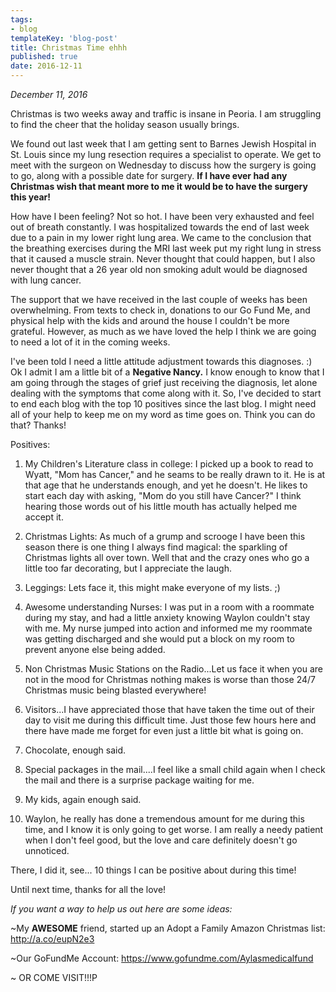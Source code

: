 ```yaml
---
tags:
- blog
templateKey: 'blog-post'
title: Christmas Time ehhh
published: true
date: 2016-12-11
---
```


_December 11, 2016_

Christmas is two weeks away and traffic is insane in Peoria.  I am struggling to find the cheer that the holiday season usually brings.

 We found out last week that I am getting sent to Barnes Jewish Hospital in St. Louis since my lung resection requires a specialist to operate.   We get to meet with the surgeon on Wednesday to discuss how the surgery is going to go, along with a possible date for surgery.  **If I have ever had any Christmas wish that meant more to me it would be to have the surgery this year!**

How have I been feeling?  Not so hot.  I have been very exhausted and feel out of breath constantly.  I was hospitalized towards the end of last week due to a pain in my lower right lung area.  We came to the conclusion that the breathing exercises during the MRI last week put my right lung in stress that it caused a muscle strain.  Never thought that could happen, but I also never thought that a 26 year old non smoking adult would be diagnosed with lung cancer.

The support that we have received in the last couple of weeks has been overwhelming.  From texts to check in, donations to our Go Fund Me, and physical help with the kids and around the house I couldn't be more grateful.  However, as much as we have loved the help I think we are going to need a lot of it in the coming weeks.

I've been told I need a little attitude adjustment towards this diagnoses. :)  Ok I admit I am a little bit of a **Negative Nancy.**  I know enough to know that I am going through the stages of grief just receiving the diagnosis, let alone dealing with the symptoms that come along with it. So, I've decided to start to end each blog with the top 10 positives since the last blog.  I might need all of your help to keep me on my word as time goes on.  Think you can do that?  Thanks!

Positives:

1. My Children's Literature class in college:  I picked up a book to read to Wyatt, "Mom has Cancer," and he seams to be really drawn to it. He is at that age that he understands enough, and yet he doesn't.  He likes to start each day with asking, "Mom do you still have Cancer?"  I think hearing those words out of his little mouth has actually helped me accept it.

2. Christmas Lights:  As much of a grump and scrooge I have been this season there is one thing I always find magical:  the sparkling of Christmas lights all over town.  Well that and the crazy ones who go a little too far decorating, but I appreciate the laugh.

3. Leggings:  Lets face it, this might make everyone of my lists. ;)

4. Awesome understanding Nurses:  I was put in a room with a roommate during my stay, and had a little anxiety knowing Waylon couldn't stay with me.  My nurse jumped into action and informed me my roommate was getting discharged and she would put a block on my room to prevent anyone else being added.

5. Non Christmas Music Stations on the Radio...Let us face it when you are not in the mood for Christmas nothing makes is worse than those 24/7 Christmas music being blasted everywhere!

6. Visitors...I have appreciated those that have taken the time out of their day to visit me during this difficult time.  Just those few hours here and there have made me forget for even just a little bit what is going on.

7. Chocolate, enough said.

8. Special packages in the mail....I feel like a small child again when I check the mail and there is a surprise package waiting for me.

9. My kids, again enough said.

10. Waylon, he really has done a tremendous amount for me during this time, and I know it is only going to get worse.  I am really a needy patient when I don't feel good, but the love and care definitely doesn't go unnoticed.

There, I did it, see... 10 things I can be positive about during this time!

Until next time, thanks for all the love!

_If you want a way to help us out here are some ideas:_

~My **AWESOME** friend,  started up an Adopt a Family  Amazon Christmas list:  <http://a.co/eupN2e3>

~Our GoFundMe Account: <https://www.gofundme.com/Aylasmedicalfund>

~ OR COME VISIT!!!P
